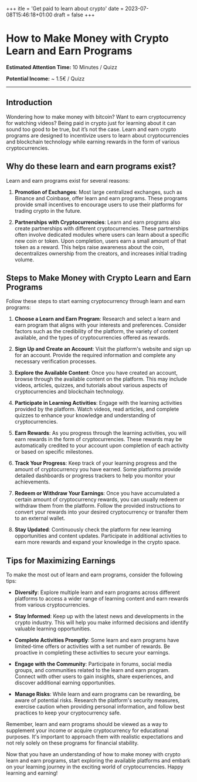 +++
itle = 'Get paid to learn about crypto'
date = 2023-07-08T15:46:18+01:00
draft = false
+++


# How to Make Money with Crypto Learn and Earn Programs

**Estimated Attention Time:** 10 Minutes / Quizz

**Potential Income:** ~ 1.5€ / Quizz

---

## Introduction

Wondering how to make money with bitcoin? Want to earn cryptocurrency for watching videos? Being paid in crypto just for learning about it can sound too good to be true, but it’s not the case. Learn and earn crypto programs are designed to incentivize users to learn about cryptocurrencies and blockchain technology while earning rewards in the form of various cryptocurrencies.

## Why do these learn and earn programs exist?

Learn and earn programs exist for several reasons:

1. **Promotion of Exchanges**: Most large centralized exchanges, such as Binance and Coinbase, offer learn and earn programs. These programs provide small incentives to encourage users to use their platforms for trading crypto in the future.

2. **Partnerships with Cryptocurrencies**: Learn and earn programs also create partnerships with different cryptocurrencies. These partnerships often involve dedicated modules where users can learn about a specific new coin or token. Upon completion, users earn a small amount of that token as a reward. This helps raise awareness about the coin, decentralizes ownership from the creators, and increases initial trading volume.

## Steps to Make Money with Crypto Learn and Earn Programs

Follow these steps to start earning cryptocurrency through learn and earn programs:

1. **Choose a Learn and Earn Program**: Research and select a learn and earn program that aligns with your interests and preferences. Consider factors such as the credibility of the platform, the variety of content available, and the types of cryptocurrencies offered as rewards.

2. **Sign Up and Create an Account**: Visit the platform's website and sign up for an account. Provide the required information and complete any necessary verification processes.

3. **Explore the Available Content**: Once you have created an account, browse through the available content on the platform. This may include videos, articles, quizzes, and tutorials about various aspects of cryptocurrencies and blockchain technology.

4. **Participate in Learning Activities**: Engage with the learning activities provided by the platform. Watch videos, read articles, and complete quizzes to enhance your knowledge and understanding of cryptocurrencies.

5. **Earn Rewards**: As you progress through the learning activities, you will earn rewards in the form of cryptocurrencies. These rewards may be automatically credited to your account upon completion of each activity or based on specific milestones.

6. **Track Your Progress**: Keep track of your learning progress and the amount of cryptocurrency you have earned. Some platforms provide detailed dashboards or progress trackers to help you monitor your achievements.

7. **Redeem or Withdraw Your Earnings**: Once you have accumulated a certain amount of cryptocurrency rewards, you can usually redeem or withdraw them from the platform. Follow the provided instructions to convert your rewards into your desired cryptocurrency or transfer them to an external wallet.

8. **Stay Updated**: Continuously check the platform for new learning opportunities and content updates. Participate in additional activities to earn more rewards and expand your knowledge in the crypto space.

## Tips for Maximizing Earnings

To make the most out of learn and earn programs, consider the following tips:

- **Diversify**: Explore multiple learn and earn programs across different platforms to access a wider range of learning content and earn rewards from various cryptocurrencies.

- **Stay Informed**: Keep up with the latest news and developments in the crypto industry. This will help you make informed decisions and identify valuable learning opportunities.

- **Complete Activities Promptly**: Some learn and earn programs have limited-time offers or activities with a set number of rewards. Be proactive in completing these activities to secure your earnings.

- **Engage with the Community**: Participate in forums, social media groups, and communities related to the learn and earn program. Connect with other users to gain insights, share experiences, and discover additional earning opportunities.

- **Manage Risks**: While learn and earn programs can be rewarding, be aware of potential risks. Research the platform's security measures, exercise caution when providing personal information, and follow best practices to keep your cryptocurrency safe.

Remember, learn and earn programs should be viewed as a way to supplement your income or acquire cryptocurrency for educational purposes. It's important to approach them with realistic expectations and not rely solely on these programs for financial stability.

Now that you have an understanding of how to make money with crypto learn and earn programs, start exploring the available platforms and embark on your learning journey in the exciting world of cryptocurrencies. Happy learning and earning!
